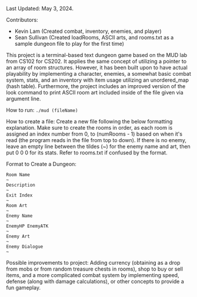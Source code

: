 Last Updated: May 3, 2024.

Contributors:
- Kevin Lam (Created combat, inventory, enemies, and player)
- Sean Sullivan (Created loadRooms, ASCII arts, and rooms.txt as a sample dungeon file to play for the first time)

This project is a terminal-based text dungeon game based on the MUD lab from CS102 for CS202. It applies the same concept of utilizing a pointer to an array of room structures. However, it has been built upon to have actual playability by implementing a character, enemies, a somewhat basic combat system, stats, and an inventory with item usage utilizing an unordered_map (hash table). Furthermore, the project includes an improved version of the look command to print ASCII room art included inside of the file given via argument line.

How to run: ```./mud (fileName)```

How to create a file: Create a new file following the below formatting explanation. Make sure to create the rooms in order, as each room is assigned an index number from 0, to (numRooms - 1) based on when it's read (the program reads in the file from top to down). If there is no enemy, leave an empty line between the tildes (~) for the enemy name and art, then put 0 0 0 for its stats. Refer to rooms.txt if confused by the format. 

Format to Create a Dungeon: 
```
Room Name
~
Description
~
Exit Index
~
Room Art
~
Enemy Name
~
EnemyHP EnemyATK
~
Enemy Art
~
Enemy Dialogue
~
```
Possible improvements to project: Adding currency (obtaining as a drop from mobs or from random treasure chests in rooms), shop to buy or sell items, and a more complicated combat system by implementing speed, defense (along with damage calculations), or other concepts to provide a fun gameplay.
